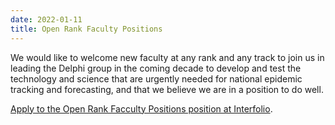 ```yaml
---
date: 2022-01-11
title: Open Rank Faculty Positions
---
```


We would like to welcome new faculty at any rank and any track to join us in leading the Delphi group in the coming decade to develop and test the technology and science that are urgently needed for national epidemic tracking and forecasting, and that we believe we are in a position to do well.

[Apply to the Open Rank Facculty Positions position at Interfolio](https://apply.interfolio.com/101207).
